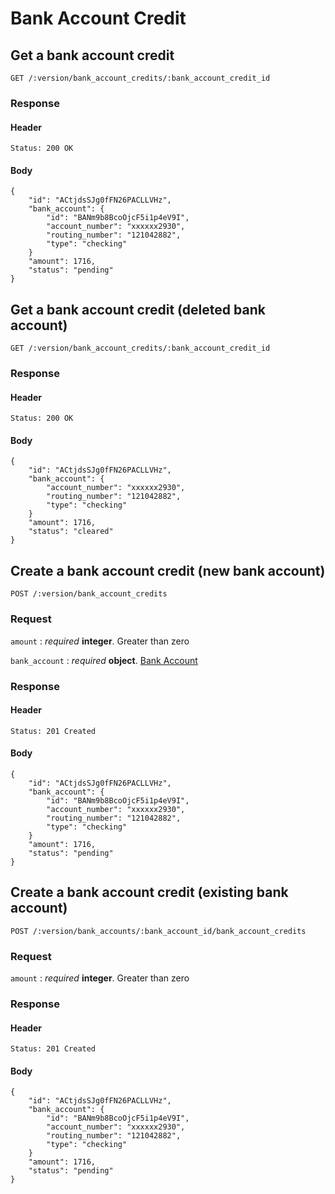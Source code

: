 # Bank Account Credit

## Get a bank account credit

    GET /:version/bank_account_credits/:bank_account_credit_id

### Response

#### Header

    Status: 200 OK

#### Body

    {
        "id": "ACtjdsSJg0fFN26PACLLVHz",
        "bank_account": {
            "id": "BANm9b8BcoOjcF5i1p4eV9I",
            "account_number": "xxxxxx2930",
            "routing_number": "121042882",
            "type": "checking"
        }
        "amount": 1716,
        "status": "pending"
    }


## Get a bank account credit (deleted bank account)

    GET /:version/bank_account_credits/:bank_account_credit_id

### Response

#### Header

    Status: 200 OK

#### Body

    {
        "id": "ACtjdsSJg0fFN26PACLLVHz",
        "bank_account": {
            "account_number": "xxxxxx2930",
            "routing_number": "121042882",
            "type": "checking"
        }
        "amount": 1716,
        "status": "cleared"
    }


## Create a bank account credit (new bank account)

    POST /:version/bank_account_credits

### Request

`amount`
: _required_ **integer**. Greater than zero

`bank_account`
: _required_ **object**. [Bank Account](./bank_accounts.md)


### Response

#### Header

    Status: 201 Created

#### Body

    {
        "id": "ACtjdsSJg0fFN26PACLLVHz",
        "bank_account": {
            "id": "BANm9b8BcoOjcF5i1p4eV9I",
            "account_number": "xxxxxx2930",
            "routing_number": "121042882",
            "type": "checking"
        }
        "amount": 1716,
        "status": "pending"
    }


## Create a bank account credit (existing bank account)

    POST /:version/bank_accounts/:bank_account_id/bank_account_credits

### Request

`amount`
: _required_ **integer**. Greater than zero

### Response

#### Header

    Status: 201 Created

#### Body

    {
        "id": "ACtjdsSJg0fFN26PACLLVHz",
        "bank_account": {
            "id": "BANm9b8BcoOjcF5i1p4eV9I",
            "account_number": "xxxxxx2930",
            "routing_number": "121042882",
            "type": "checking"
        }
        "amount": 1716,
        "status": "pending"
    }
